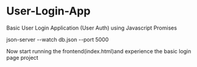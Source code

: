# User-Login-App
Basic User Login Application (User Auth) using Javascript Promises

<!-- To run db.js -->

json-server --watch db.json --port 5000


Now start running the frontend(index.html)and experience the basic login page project
